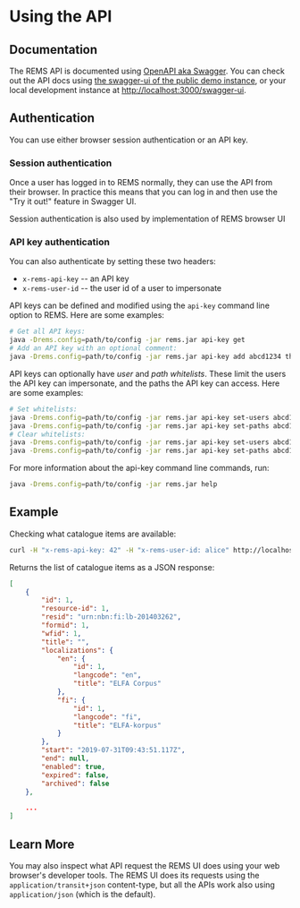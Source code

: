 # Using the API

## Documentation

The REMS API is documented using
[OpenAPI aka Swagger](https://swagger.io/docs/specification/about/).
You can check out the API docs using
[the swagger-ui of the public demo instance](https://rems-demo.rahtiapp.fi/swagger-ui),
or your local development instance at <http://localhost:3000/swagger-ui>.

## Authentication

You can use either browser session authentication or an API key.

### Session authentication

Once a user has logged in to REMS normally, they can use the API from
their browser. In practice this means that you can log in and then use
the "Try it out!" feature in Swagger UI.

Session authentication is also used by implementation of  REMS browser UI

### API key authentication

You can also authenticate by setting these two headers:
- `x-rems-api-key` -- an API key
- `x-rems-user-id` -- the user id of a user to impersonate

API keys can be defined and modified using the `api-key` command line option to REMS. Here are some examples:

```sh
# Get all API keys:
java -Drems.config=path/to/config -jar rems.jar api-key get
# Add an API key with an optional comment:
java -Drems.config=path/to/config -jar rems.jar api-key add abcd1234 this is my secret api key
```

API keys can optionally have _user_ and _path whitelists_. These limit
the users the API key can impersonate, and the paths the API key can
access. Here are some examples:

```sh
# Set whitelists:
java -Drems.config=path/to/config -jar rems.jar api-key set-users abcd1234 alice bob
java -Drems.config=path/to/config -jar rems.jar api-key set-paths abcd1234 '/api/catalogue' '/api/applications/.*'
# Clear whitelists:
java -Drems.config=path/to/config -jar rems.jar api-key set-users abcd1234
java -Drems.config=path/to/config -jar rems.jar api-key set-paths abcd1234
```

For more information about the api-key command line commands, run:

```sh
java -Drems.config=path/to/config -jar rems.jar help
```

## Example

Checking what catalogue items are available:

```sh
curl -H "x-rems-api-key: 42" -H "x-rems-user-id: alice" http://localhost:3000/api/catalogue
```

Returns the list of catalogue items as a JSON response:

```json
[
    {
        "id": 1,
        "resource-id": 1,
        "resid": "urn:nbn:fi:lb-201403262",
        "formid": 1,
        "wfid": 1,
        "title": "",
        "localizations": {
            "en": {
                "id": 1,
                "langcode": "en",
                "title": "ELFA Corpus"
            },
            "fi": {
                "id": 1,
                "langcode": "fi",
                "title": "ELFA-korpus"
            }
        },
        "start": "2019-07-31T09:43:51.117Z",
        "end": null,
        "enabled": true,
        "expired": false,
        "archived": false
    },

    ...
]
```

## Learn More

You may also inspect what API request the REMS UI does using your web
browser's developer tools. The REMS UI does its requests using the
`application/transit+json` content-type, but all the APIs work also
using `application/json` (which is the default).

